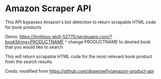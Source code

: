 # Amazon Scraper API

This API bypasses Amazon's bot detection to return scrapable HTML code for book products

Demo: https://limitless-atoll-52770.herokuapp.com/?bookString=PRODUCTNAME
^ change PRODUCTNAME to desired book that you would like to search

This will return scrapable HTML code for the most relevant book product from the search results


Creds: modified from https://github.com/drawrowfly/amazon-product-api